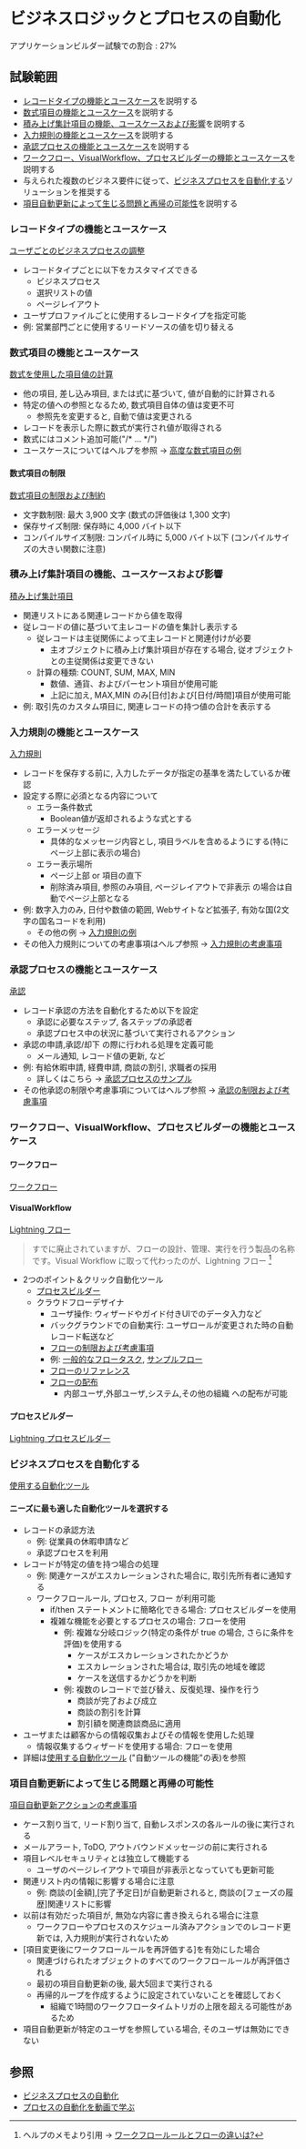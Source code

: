 # ビジネスロジックとプロセスの自動化

アプリケーションビルダー試験での割合 : 27%

## 試験範囲

- [レコードタイプの機能とユースケース](buisiness-logic-and-process-automation.md#レコードタイプの機能とユースケース)を説明する
- [数式項目の機能とユースケース](buisiness-logic-and-process-automation.md#数式項目の機能とユースケース)を説明する
- [積み上げ集計項目の機能、ユースケースおよび影響](buisiness-logic-and-process-automation.md#積み上げ集計項目の機能、ユースケースおよび影響)を説明する
- [入力規則の機能とユースケース](buisiness-logic-and-process-automation.md#入力規則の機能とユースケース)を説明する
- [承認プロセスの機能とユースケース](buisiness-logic-and-process-automation.md#承認プロセスの機能とユースケース)を説明する
- [ワークフロー、VisualWorkflow、プロセスビルダーの機能とユースケース](buisiness-logic-and-process-automation.md#ワークフロー、VisualWorkflow、プロセスビルダーの機能とユースケース)を説明する
- 与えられた複数のビジネス要件に従って、[ビジネスプロセスを自動化する](buisiness-logic-and-process-automation.md#ビジネスプロセスを自動化する)ソリューションを推奨する
- [項目自動更新によって生じる問題と再帰の可能性](buisiness-logic-and-process-automation.md#項目自動更新によって生じる問題と再帰の可能性)を説明する

### レコードタイプの機能とユースケース

[ユーザごとのビジネスプロセスの調整](https://help.salesforce.com/articleView?id=customize_recordtype.htm&type=5)

- レコードタイプごとに以下をカスタマイズできる
  - ビジネスプロセス
  - 選択リストの値
  - ページレイアウト
- ユーザプロファイルごとに使用するレコードタイプを指定可能
- 例: 営業部門ごとに使用するリードソースの値を切り替える

### 数式項目の機能とユースケース

[数式を使用した項目値の計算](https://help.salesforce.com/articleView?id=customize_formuladef.htm&type=5)

- 他の項目, 差し込み項目, または式に基づいて, 値が自動的に計算される
- 特定の値への参照となるため, 数式項目自体の値は変更不可
  - 参照先を変更すると, 自動で値は変更される
- レコードを表示した際に数式が実行され値が取得される
- 数式にはコメント追加可能("/* ... */")
- ユースケースについてはヘルプを参照 -> [高度な数式項目の例](https://help.salesforce.com/articleView?id=useful_advanced_formulas.htm&type=5)

#### 数式項目の制限

[数式項目の制限および制約](https://help.salesforce.com/articleView?id=formula_field_limits.htm&type=5)

- 文字数制限: 最大 3,900 文字 (数式の評価後は 1,300 文字)
- 保存サイズ制限:  保存時に 4,000 バイト以下
- コンパイルサイズ制限: コンパイル時に 5,000 バイト以下 (コンパイルサイズの大きい関数に注意)

### 積み上げ集計項目の機能、ユースケースおよび影響

[積み上げ集計項目](https://help.salesforce.com/articleView?id=fields_about_roll_up_summary_fields.htm&type=5)

- 関連リストにある関連レコードから値を取得
- 従レコードの値に基づいて主レコードの値を集計し表示する
  - 従レコードは主従関係によって主レコードと関連付けが必要
    - 主オブジェクトに積み上げ集計項目が存在する場合, 従オブジェクトとの主従関係は変更できない
  - 計算の種類: COUNT, SUM, MAX, MIN
    - 数値、通貨、およびパーセント項目が使用可能
    - 上記に加え, MAX,MIN のみ[日付]および[日付/時間]項目が使用可能
- 例: 取引先のカスタム項目に, 関連レコードの持つ値の合計を表示する

### 入力規則の機能とユースケース

[入力規則](https://help.salesforce.com/articleView?id=fields_about_field_validation.htm&type=5)

- レコードを保存する前に, 入力したデータが指定の基準を満たしているか確認
- 設定する際に必須となる内容について
  - エラー条件数式
    - Boolean値が返却されるような式とする
  - エラーメッセージ
    - 具体的なメッセージ内容とし, 項目ラベルを含めるようにする(特にページ上部に表示の場合)
  - エラー表示場所
    - ページ上部 or 項目の直下
    - 削除済み項目, 参照のみ項目, ページレイアウトで非表示 の場合は自動でページ上部となる
- 例: 数字入力のみ, 日付や数値の範囲, Webサイトなど拡張子, 有効な国(2文字の国名コードを利用)
  - その他の例 -> [入力規則の例](https://help.salesforce.com/articleView?id=fields_useful_field_validation_formulas.htm&type=5)
- その他入力規則についての考慮事項はヘルプ参照 -> [入力規則の考慮事項](https://help.salesforce.com/articleView?id=fields_validation_considerations.htm&type=5)

### 承認プロセスの機能とユースケース

[承認](https://help.salesforce.com/articleView?id=what_are_approvals.htm&type=5)

- レコード承認の方法を自動化するため以下を設定
  - 承認に必要なステップ, 各ステップの承認者
  - 承認プロセス中の状況に基づいて実行されるアクション
- 承認の申請,承認/却下 の際に行われる処理を定義可能
  - メール通知, レコード値の更新, など
- 例: 有給休暇申請, 経費申請, 商談の割引, 求職者の採用
  - 詳しくはこちら -> [承認プロセスのサンプル](https://help.salesforce.com/articleView?id=approvals_useful_approval_processes.htm&type=5)
- その他承認の制限や考慮事項についてはヘルプ参照 -> [承認の制限および考慮事項](https://help.salesforce.com/articleView?id=approvals_considerations.htm&type=5)

### ワークフロー、VisualWorkflow、プロセスビルダーの機能とユースケース

#### ワークフロー

[ワークフロー](https://help.salesforce.com/articleView?id=customize_wf.htm&type=5)

#### VisualWorkflow

[Lightning フロー](https://help.salesforce.com/articleView?id=vpm_lightning_flow.htm&type=5)

> すでに廃止されていますが、フローの設計、管理、実行を行う製品の名称です。Visual Workflow に取って代わったのが、Lightning フロー [^1]

- 2つのポイント＆クリック自動化ツール
  - [プロセスビルダー](buisiness-logic-and-process-automation.md#プロセスビルダー)
  - クラウドフローデザイナ
    - ユーザ操作: ウィザードやガイド付きUIでのデータ入力など
    - バックグラウンドでの自動実行: ユーザロールが変更された時の自動レコード転送など
    - [フローの制限および考慮事項](https://help.salesforce.com/articleView?id=vpm_considerations.htm&type=5)
    - 例: [一般的なフロータスク](https://help.salesforce.com/articleView?id=vpm_designer_common.htm&type=5), [サンプルフロー](https://help.salesforce.com/articleView?id=vpm_designer_examples.htm&type=5)
    - [フローのリファレンス](https://help.salesforce.com/articleView?id=vpm_reference.htm&type=5)
    - [フローの配布](https://help.salesforce.com/articleView?id=vpm_admin_using_flows.htm&type=5)
      - 内部ユーザ,外部ユーザ,システム,その他の組織 への配布が可能

#### プロセスビルダー

[Lightning プロセスビルダー](https://help.salesforce.com/articleView?id=process_overview.htm&type=5)

### ビジネスプロセスを自動化する

[使用する自動化ツール](https://help.salesforce.com/articleView?id=process_which_tool.htm&type=5)

#### ニーズに最も適した自動化ツールを選択する
- レコードの承認方法
  - 例: 従業員の休暇申請など
  - 承認プロセスを利用
- レコードが特定の値を持つ場合の処理
  - 例: 関連ケースがエスカレーションされた場合に, 取引先所有者に通知する
  - ワークフロールール, プロセス, フロー が利用可能
    - if/then ステートメントに簡略化できる場合: プロセスビルダーを使用
    - 複雑な機能を必要とするプロセスの場合: フローを使用
      - 例: 複雑な分岐ロジック(特定の条件が true の場合, さらに条件を評価)を使用する
        - ケースがエスカレーションされたかどうか
        - エスカレーションされた場合は, 取引先の地域を確認
        - ケースを送信するかどうかを判断
      - 例: 複数のレコードで並び替え、反復処理、操作を行う
        - 商談が完了および成立
        - 商談の割引を計算
        - 割引額を関連商談商品に適用
- ユーザまたは顧客からの情報収集およびその情報を使用した処理
  - 情報収集するウィザードを使用する場合: フローを使用
- 詳細は[使用する自動化ツール](https://help.salesforce.com/articleView?id=process_which_tool.htm&type=5) ("自動ツールの機能"の表)を参照

### 項目自動更新によって生じる問題と再帰の可能性

[項目自動更新アクションの考慮事項](https://help.salesforce.com/articleView?id=workflow_field_update_considerations.htm&type=5)

- ケース割り当て, リード割り当て, 自動レスポンスの各ルールの後に実行される
- メールアラート, ToDO, アウトバウンドメッセージの前に実行される
- 項目レベルセキュリティとは独立して機能する
  - ユーザのページレイアウトで項目が非表示となっていても更新可能
- 関連リスト内の情報に影響する場合に注意
  - 例: 商談の[金額],[完了予定日]が自動更新されると, 商談の[フェーズの履歴]関連リストに影響
- 以前は有効だった項目が, 無効な内容に書き換えられる場合に注意
  - ワークフローやプロセスのスケジュール済みアクションでのレコード更新では, 入力規則が実行されないため
- [項目変更後にワークフロールールを再評価する]を有効にした場合
  - 関連づけられたオブジェクトのすべてのワークフロールールが再評価される
  - 最初の項目自動更新の後, 最大5回まで実行される
  - 再帰的ループを作成するように設定されていないことを確認しておく
    - 組織で1時間のワークフロータイムトリガの上限を超える可能性があるため
- 項目自動更新が特定のユーザを参照している場合, そのユーザは無効にできない

## 参照

- [ビジネスプロセスの自動化](https://help.salesforce.com/articleView?id=extend_click_process.htm&type=5)
- [プロセスの自動化を動画で学ぶ](https://help.salesforce.com/articleView?id=000264900&language=ja&type=1)

[^1]: ヘルプのメモより引用 -> [ワークフロールールとフローの違いは?](https://help.salesforce.com/articleView?id=vpm_faq_workflow_comparing.htm&type=5)